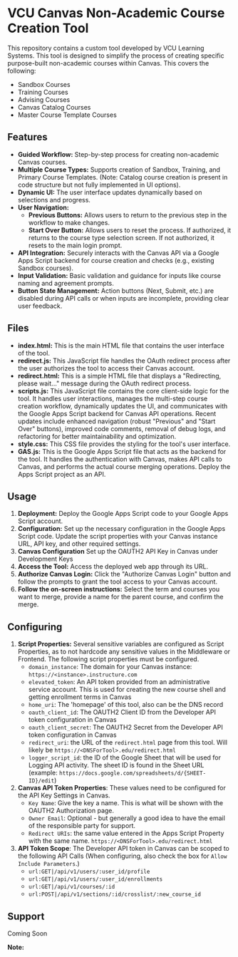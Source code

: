 
# VCU Canvas Non-Academic Course Creation Tool

This repository contains a custom tool developed by VCU Learning Systems. This tool is designed to simplify the process of creating specific purpose-built non-academic courses within Canvas. This covers the following: 

- Sandbox Courses
- Training Courses
- Advising Courses
- Canvas Catalog Courses
- Master Course Template Courses

## Features

- **Guided Workflow:** Step-by-step process for creating non-academic Canvas courses.
- **Multiple Course Types:** Supports creation of Sandbox, Training, and Primary Course Templates. (Note: Catalog course creation is present in code structure but not fully implemented in UI options).
- **Dynamic UI:** The user interface updates dynamically based on selections and progress.
- **User Navigation:**
  - **Previous Buttons:** Allows users to return to the previous step in the workflow to make changes.
  - **Start Over Button:** Allows users to reset the process. If authorized, it returns to the course type selection screen. If not authorized, it resets to the main login prompt.
- **API Integration:** Securely interacts with the Canvas API via a Google Apps Script backend for course creation and checks (e.g., existing Sandbox courses).
- **Input Validation:** Basic validation and guidance for inputs like course naming and agreement prompts.
- **Button State Management:** Action buttons (Next, Submit, etc.) are disabled during API calls or when inputs are incomplete, providing clear user feedback.


## Files

- **index.html:** This is the main HTML file that contains the user interface of the tool.
- **redirect.js:** This JavaScript file handles the OAuth redirect process after the user authorizes the tool to access their Canvas account.
- **redirect.html:** This is a simple HTML file that displays a "Redirecting, please wait..." message during the OAuth redirect process.
- **scripts.js:** This JavaScript file contains the core client-side logic for the tool. It handles user interactions, manages the multi-step course creation workflow, dynamically updates the UI, and communicates with the Google Apps Script backend for Canvas API operations. Recent updates include enhanced navigation (robust "Previous" and "Start Over" buttons), improved code comments, removal of debug logs, and refactoring for better maintainability and optimization.
- **style.css:** This CSS file provides the styling for the tool's user interface.
- **GAS.js:** This is the Google Apps Script file that acts as the backend for the tool. It handles the authentication with Canvas, makes API calls to Canvas, and performs the actual course merging operations. Deploy the Apps Script project as an API.

## Usage

1. **Deployment:** Deploy the Google Apps Script code to your Google Apps Script account.
2. **Configuration:** Set up the necessary configuration in the Google Apps Script code. Update the script properties with your Canvas instance URL, API key, and other required settings.
3. **Canvas Configuration** Set up the OAUTH2 API Key in Canvas under Development Keys
4. **Access the Tool:** Access the deployed web app through its URL.
5. **Authorize Canvas Login:**  Click the "Authorize Canvas Login" button and follow the prompts to grant the tool access to your Canvas account.
6. **Follow the on-screen instructions:** Select the term and courses you want to merge, provide a name for the parent course, and confirm the merge.

## Configuring 

1. **Script Properties:** Several sensitive variables are configured as Script Properties, as to not hardcode any sensitive values in the Middleware or Frontend. The following script properties must be configured.
    * `domain_instance`: The domain for your Canvas instance: `https://<instance>.instructure.com`
    * `elevated_token`: An API token provided from an administrative service account. This is used for creating the new course shell and getting enrollment terms in Canvas
    * `home_uri`: The 'homepage' of this tool, also can be the DNS record
    * `oauth_client_id`: The OAUTH2 Client ID from the Developer API token configuration in Canvas
    * `oauth_client_secret`: The OAUTH2 Secret from the Developer API token configuration in Canvas
    * `redirect_uri`: the URL of the `redirect.html` page from this tool. Will likely be `https://<DNSForTool>.edu/redirect.html`
    * `logger_script_id`: the ID of the Google Sheet that will be used for Logging API activity. The sheet ID is found in the Sheet URL (example: `https://docs.google.com/spreadsheets/d/{SHEET-ID}/edit`)
2. **Canvas API Token Properties**: These values need to be configured for the API Key Settings in Canvas. 
    * `Key Name`: Give the key a name. This is what will be shown with the OAUTH2 Authorization page.
    * `Owner Email`: Optional - but generally a good idea to have the email of the responsible party for support.
    * `Redirect URIs`: the same value entered in the Apps Script Property with the same name. `https://<DNSForTool>.edu/redirect.html`
3. **API Token Scope**: The Developer API token in Canvas can be scoped to the following API Calls (When configuring, also check the box for `Allow Include Parameters`.)
    * `url:GET|/api/v1/users/:user_id/profile`
    * `url:GET|/api/v1/users/:user_id/enrollments`
    * `url:GET|/api/v1/courses/:id`
    * `url:POST|/api/v1/sections/:id/crosslist/:new_course_id`

## Support 

Coming Soon

**Note:** 
